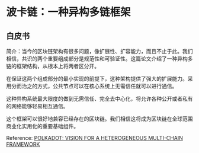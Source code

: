 # 波卡链：一种异构多链框架

## 白皮书

简介：当今的区块链架构有很多问题，像扩展性、扩容能力，而且不止于此。我们相信，共识的两个重要组成部分是规范性和可验证性。这篇论文介绍了一种异构多链的框架结构，从根本上将两者区分开。

在保证这两个组成部分的最小实现的前提下，这种架构提供了强大的扩展能力。采用分而治之的方式，公共节点可以在核心系统上无需信任就可以进行通信。

这种异构系统最大限度的做到无需信任、完全去中心化，将允许各种公开或者私有的网络能够轻易相互通信。

这个框架可以很好地兼容已经存在的区块链。我们相信这将成为区块链在全球范围商业化实用化的重要基础组件。

Reference: [POLKADOT: VISION FOR A HETEROGENEOUS MULTI-CHAIN FRAMEWORK](https://polkadot.network/PolkaDotPaper.pdf)
